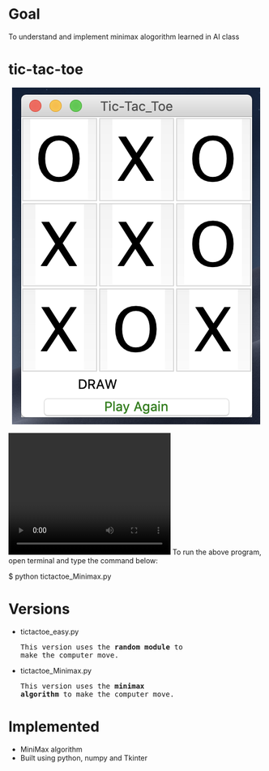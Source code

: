 # Goal
To understand and implement minimax alogorithm learned in AI class
# tic-tac-toe
<p align="center">
  <img src="https://github.com/bivek520/tic-tac-toe/blob/master/Game_interface.png" />
</p>
<video width="320" height="240" controls>
  <source src="https://github.com/bivek520/tic-tac-toe/blob/master/Demo_GamePlay.mov" type="video/mp4">
</video>
To run the above program, open terminal and type the command below:

$ python tictactoe_Minimax.py
# Versions
* tictactoe_easy.py 
      <pre>This version uses the <b>random module</b> to make the computer move.</pre>
* tictactoe_Minimax.py
      <pre>This version uses the <b>minimax algorithm</b> to make the computer move.</pre> 
# Implemented
* MiniMax algorithm 
* Built using python, numpy and Tkinter
